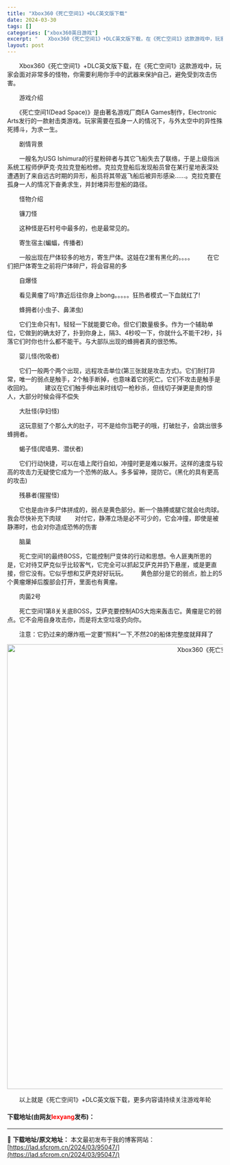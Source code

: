```yaml
---
title: "Xbox360《死亡空间1》+DLC英文版下载"
date: 2024-03-30
tags: []
categories: ["xbox360英日游戏"]
excerpt: "　　Xbox360《死亡空间1》+DLC英文版下载，在《死亡空间1》这款游戏中，玩家会面对非常多的怪物，你需要利用你手中的武器来保护自己，避免受到攻击伤害。 　　游戏介绍 　　《死亡空间1(Dead Space)》是由著名游戏厂商EA Games制作，Electronic Arts发行的一款射击类游&hellip;"
layout: post
---
```


 <p>　　Xbox360《死亡空间1》+DLC英文版下载，在《死亡空间1》这款游戏中，玩家会面对非常多的怪物，你需要利用你手中的武器来保护自己，避免受到攻击伤害。</p> <p>　　游戏介绍</p> <p>　　《死亡空间1(Dead Space)》是由著名游戏厂商EA Games制作，Electronic Arts发行的一款射击类游戏。玩家需要在孤身一人的情况下，与外太空中的异性殊死搏斗，为求一生。</p> <p>　　剧情背景</p> <p>　　一艘名为USG Ishimura的行星粉碎者与其它飞船失去了联络，于是上级指派系统工程师伊萨克&middot;克拉克登船检修。克拉克登船后发现船员曾在某行星地表深处遭遇到了来自远古时期的异形，船员将其带返飞船后被异形感染&hellip;&hellip;。克拉克要在孤身一人的情况下奋勇求生，并封堵异形登船的路径。</p> <p>　　怪物介绍</p> <p>　　镰刀怪</p> <p>　　这种怪是石村号中最多的，也是最常见的。</p> <p>　　寄生宿主(蝙蝠，传播者)</p> <p>　　一般出现在尸体较多的地方，寄生尸体。这娃在2里有黑化的。。。。 　　在它们把尸体寄生之前将尸体碎尸，将会容易的多</p> <p>　　自爆怪</p> <p>　　看见黄瘤了吗?靠近后往你身上bong。。。。。狂热者模式一下血就红了!</p> <p>　　蜂拥者(小虫子、鼻涕虫)</p> <p>　　它们生命只有1，轻轻一下就能要它命。但它们数量极多。作为一个辅助单位，它做到的确太好了，扑到你身上，隔3、4秒咬一下，你就什么不能干2秒，抖落它们时你也什么都不能干。与大部队出现的蜂拥者真的很恐怖。</p> <p>　　婴儿怪(吮吸者)</p> <p>　　它们一般两个两个出现，远程攻击单位(第三张就是攻击方式)。它们耐打异常，唯一的弱点是触手，2个触手断掉，也意味着它的死亡。它们不攻击是触手是收回的。 　　建议在它们触手伸出来时线切一枪秒杀，但线切子弹更是贵的惊人，大部分时候会得不偿失</p> <p>　　大肚怪(孕妇怪)</p> <p>　　这玩意挺了个那么大的肚子，可不是给你当靶子的哦，打破肚子，会跳出很多蜂拥者。</p> <p>　　蝎子怪(爬墙男、潜伏者)</p> <p>　　它们行动快捷，可以在墙上爬行自如，冲撞时更是难以躲开。这样的速度与较高的攻击力无疑使它成为一个恐怖的敌人。多多留神，提防它。(黑化的具有更高的攻击)</p> <p>　　残暴者(猩猩怪)</p> <p>　　它也是由许多尸体拼成的，弱点是黄色部分。断一个胳膊或腿它就会吐肉球。我会尽快补充下肉球 　　对付它，静滞立场是必不可少的，它会冲撞，即使是被静滞时，也会对你造成恐怖的伤害</p> <p>　　脑巢</p> <p>　　死亡空间1的最终BOSS，它能控制尸变体的行动和思想。令人匪夷所思的是，它对待艾萨克似乎比较客气，它完全可以抓起艾萨克并扔下悬崖，或是更直接，但它没有。它似乎想和艾萨克好好玩玩。 　　黄色部分是它的弱点，脸上的5个黄瘤爆掉后腹部会打开，里面也有黄瘤。</p> <p>　　肉菌2号</p> <p>　　死亡空间1第8关关底BOSS，艾萨克要控制ADS大炮来轰击它。黄瘤是它的弱点。它不会用自身攻击你，而是将太空垃圾扔向你。</p> <p>　　注意：它扔过来的爆炸瓶一定要&ldquo;照料&rdquo;一下,不然20的船体完整度就拜拜了</p> <p align="center"><img align="" border="0" src="https://lad.sfcrom.cn/wp-content/uploads/2024/03/20240330_6607dc7ae3cb7.jpg" width="1036" alt="Xbox360《死亡空间1》+DLC英文版下载" /></p> <p>　　以上就是《死亡空间1》+DLC英文版下载，更多内容请持续关注游戏年轮</p> <p><h4>下载地址(由网友<font color="red">lexyang</font>发布)：</h4></p> 

---
📖 **下载地址/原文地址：** 本文最初发布于我的博客网站：[https://lad.sfcrom.cn/2024/03/95047/](https://lad.sfcrom.cn/2024/03/95047/)
